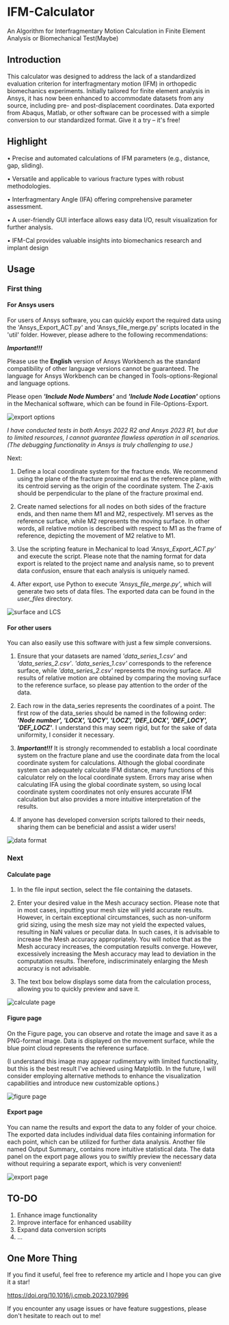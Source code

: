 # IFM-Calculator
An Algorithm for Interfragmentary Motion Calculation in Finite Element Analysis or Biomechanical Test(Maybe)

## Introduction
This calculator was designed to address the lack of a standardized evaluation criterion for interfragmentary motion (IFM) in orthopedic biomechanics experiments. Initially tailored for finite element analysis in Ansys, it has now been enhanced to accommodate datasets from any source, including pre- and post-displacement coordinates. Data exported from Abaqus, Matlab, or other software can be processed with a simple conversion to our standardized format. Give it a try – it's free!

## Highlight
•
Precise and automated calculations of IFM parameters (e.g., distance, gap, sliding).

•
Versatile and applicable to various fracture types with robust methodologies.

•
Interfragmentary Angle (IFA) offering comprehensive parameter assessment.

•
A user-friendly GUI interface allows easy data I/O, result visualization for further analysis.

•
IFM-Cal provides valuable insights into biomechanics research and implant design

## Usage
### First thing
#### For Ansys users

For users of Ansys software, you can quickly export the required data using the 'Ansys_Export_ACT.py' and 'Ansys_file_merge.py' scripts located in the 'util' folder. However, please adhere to the following recommendations:

***Important!!!***

Please use the **English** version of Ansys Workbench as the standard compatibility of other language versions cannot be guaranteed. The language for Ansys Workbench can be changed in Tools-options-Regional and language options.

Please open ***'Include Node Numbers'*** and ***'Include Node Location'*** options in the Mechanical software, which can be found in File-Options-Export.

![export options](/figures/export_option.png)

*I have conducted tests in both Ansys 2022 R2 and Ansys 2023 R1, but due to limited resources, I cannot guarantee flawless operation in all scenarios. (The debugging functionality in Ansys is truly challenging to use.)*

Next:
1. Define a local coordinate system for the fracture ends. We recommend using the plane of the fracture proximal end as the reference plane, with its centroid serving as the origin of the coordinate system. The Z-axis should be perpendicular to the plane of the fracture proximal end.

2. Create named selections for all nodes on both sides of the fracture ends, and then name them M1 and M2, respectively. M1 serves as the reference surface, while M2 represents the moving surface. In other words, all relative motion is described with respect to M1 as the frame of reference, depicting the movement of M2 relative to M1.

3. Use the scripting feature in Mechanical to load *'Ansys_Export_ACT.py'* and execute the script. Please note that the naming format for data export is related to the project name and analysis name, so to prevent data confusion, ensure that each analysis is uniquely named.

4. After export, use Python to execute *'Ansys_file_merge.py'*, which will generate two sets of data files. The exported data can be found in the *user_files* directory.

![surface and LCS](/figures/surface_and_LCS.png)

#### For other users

You can also easily use this software with just a few simple conversions.

1. Ensure that your datasets are named *'data_series_1.csv'* and *'data_series_2.csv'*. *'data_series_1.csv'* corresponds to the reference surface, while *'data_series_2.csv'* represents the moving surface. All results of relative motion are obtained by comparing the moving surface to the reference surface, so please pay attention to the order of the data.

2. Each row in the data_series represents the coordinates of a point. The first row of the data_series should be named in the following order: ***'Node number', 'LOCX', 'LOCY', 'LOCZ', 'DEF_LOCX', 'DEF_LOCY', 'DEF_LOCZ'***. I understand this may seem rigid, but for the sake of data uniformity, I consider it necessary.

3. ***Important!!!*** It is strongly recommended to establish a local coordinate system on the fracture plane and use the coordinate data from the local coordinate system for calculations. Although the global coordinate system can adequately calculate IFM distance, many functions of this calculator rely on the local coordinate system. Errors may arise when calculating IFA using the global coordinate system, so using local coordinate system coordinates not only ensures accurate IFM calculation but also provides a more intuitive interpretation of the results. 

4. If anyone has developed conversion scripts tailored to their needs, sharing them can be beneficial and assist a wider users!

![data format](/figures/data_format.png)

### Next
#### Calculate page

1. In the file input section, select the file containing the datasets.

2. Enter your desired value in the Mesh accuracy section. Please note that in most cases, inputting your mesh size will yield accurate results. However, in certain exceptional circumstances, such as non-uniform grid sizing, using the mesh size may not yield the expected values, resulting in NaN values or peculiar data. In such cases, it is advisable to increase the Mesh accuracy appropriately. You will notice that as the Mesh accuracy increases, the computation results converge. However, excessively increasing the Mesh accuracy may lead to deviation in the computation results. Therefore, indiscriminately enlarging the Mesh accuracy is not advisable.

3. The text box below displays some data from the calculation process, allowing you to quickly preview and save it.

![calculate page](/figures/calculate_page.png)

#### Figure page

On the Figure page, you can observe and rotate the image and save it as a PNG-format image. Data is displayed on the movement surface, while the blue point cloud represents the reference surface.

(I understand this image may appear rudimentary with limited functionality, but this is the best result I've achieved using Matplotlib. In the future, I will consider employing alternative methods to enhance the visualization capabilities and introduce new customizable options.)

![figure page](/figures/figure_page.png)

#### Export page

You can name the results and export the data to any folder of your choice. The exported data includes individual data files containing information for each point, which can be utilized for further data analysis. Another file named Output Summary_ contains more intuitive statistical data. The data panel on the export page allows you to swiftly preview the necessary data without requiring a separate export, which is very convenient!

![export page](/figures/export_page.png)

## TO-DO

1. Enhance image functionality
2. Improve interface for enhanced usability
3. Expand data conversion scripts
4. ...

## One More Thing

If you find it useful, feel free to reference my article and I hope you can give it a star!

https://doi.org/10.1016/j.cmpb.2023.107996

If you encounter any usage issues or have feature suggestions, please don't hesitate to reach out to me!